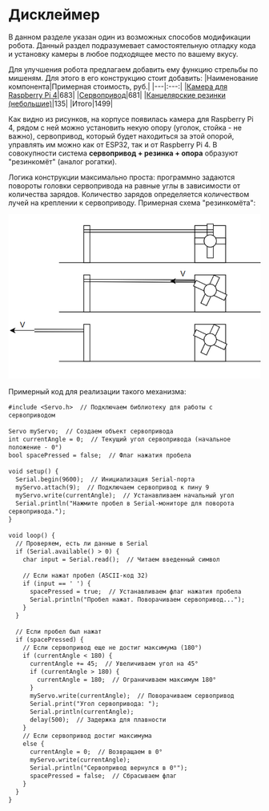 # Дисклеймер
В данном разделе указан один из возможных способов модификации робота. 
Данный раздел подразумевает самостоятельную отладку кода и установку камеры в любое подходящее место по вашему вкусу.

Для улучшения робота предлагаем добавить ему функцию стрельбы по мишеням. Для этого в его конструкцию стоит добавить:
|Наименование компонента|Примерная стоимость, руб.|
|---|:---:|
|[Камера для Raspberry Pi 4](https://www.ozon.ru/product/kamera-dlya-raspberry-pi-5mpx-asia-version-v1-3-502773940/?at=99tr412rMUzpqJGPHN71YBnf5WkrjEhNpVPJ0sLjYXO1&keywords=Камера+для+Raspberry+Pi+4)|683|
|[Сервопривод](https://www.ozon.ru/product/servoprivod-mg996r-servo-4-8-6-v-1636828834/?at=46tR4olRmIWqlkqoSgrLk02FEBO731t70LyRvcLzpEPW&keywords=сервопривод)|681|
|[Канцелярские резинки (небольшие)](https://www.ozon.ru/product/rezinki-kantselyarskie-bankovskie-40-mm-100-gramm-m-upak-1966832750/?at=vQtrwXAr2Uzlm1yofzMyvnJT1oExRZCBPN69vFxA2rZX&keywords=канцелярские+резинки+небольшие)|135|
|Итого|1499|

Как видно из рисунков, на корпусе появилась камера для Raspberry Pi 4, рядом с ней можно установить некую опору (уголок, стойка - не важно), сервопривод, который будет находиться за этой опорой, управлять им можно как от ESP32, так и от Raspberry Pi 4. В совокупности система __сервопривод + резинка + опора__ образуют "резинкомёт" (аналог рогатки). 

Логика конструкции максимально проста: программно задаются повороты головки сервопривода на равные углы в зависимости от количества зарядов. Количество зарядов определяется количеством лучей на креплении к сервоприводу.
Примерная схема "резинкомёта":

![](https://github.com/WWnotLL/ROS2_tutorial_305/blob/main/изображения%20к%20тексту/Схема%20резинкомета.png)

Примерный код для реализации такого механизма:
```
#include <Servo.h>  // Подключаем библиотеку для работы с сервоприводом

Servo myServo;  // Создаем объект сервопривода
int currentAngle = 0;  // Текущий угол сервопривода (начальное положение - 0°)
bool spacePressed = false;  // Флаг нажатия пробела

void setup() {
  Serial.begin(9600);  // Инициализация Serial-порта
  myServo.attach(9);  // Подключаем сервопривод к пину 9
  myServo.write(currentAngle);  // Устанавливаем начальный угол
  Serial.println("Нажмите пробел в Serial-мониторе для поворота сервопривода.");
}

void loop() {
  // Проверяем, есть ли данные в Serial
  if (Serial.available() > 0) {
    char input = Serial.read();  // Читаем введенный символ

    // Если нажат пробел (ASCII-код 32)
    if (input == ' ') {
      spacePressed = true;  // Устанавливаем флаг нажатия пробела
      Serial.println("Пробел нажат. Поворачиваем сервопривод...");
    }
  }

  // Если пробел был нажат
  if (spacePressed) {
    // Если сервопривод еще не достиг максимума (180°)
    if (currentAngle < 180) {
      currentAngle += 45;  // Увеличиваем угол на 45°
      if (currentAngle > 180) {
        currentAngle = 180;  // Ограничиваем максимум 180°
      }
      myServo.write(currentAngle);  // Поворачиваем сервопривод
      Serial.print("Угол сервопривода: ");
      Serial.println(currentAngle);
      delay(500);  // Задержка для плавности
    } 
    // Если сервопривод достиг максимума
    else {
      currentAngle = 0;  // Возвращаем в 0°
      myServo.write(currentAngle);
      Serial.println("Сервопривод вернулся в 0°");
      spacePressed = false;  // Сбрасываем флаг
    }
  }
}
```
